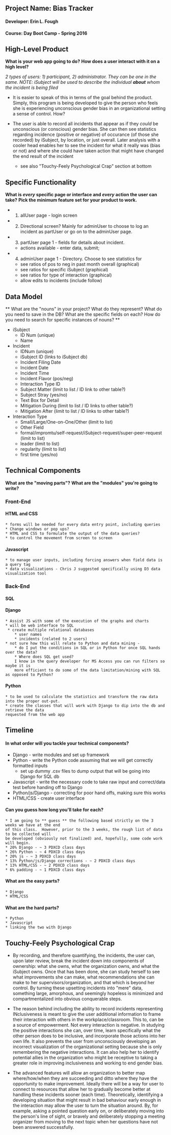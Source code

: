## Project Name:  Bias Tracker
#### Developer:  Erin L. Fough
#### Course:  Day Boot Camp - Spring 2016

## High-Level Product
**What is your web app going to do?**
**How does a user interact with it on a high level?**

*2 types of users:  1) participant, 2) administrator.  They can be one in the same.*
_NOTE:  iSubject will be used to describe the individual **about** whom the incident is
being filed_

* It is easier to speak of this in terms of the goal behind the product.  Simply, this program is 
being developed to give the person who feels she is experiencing unconscious gender bias in an 
organizational setting a sense of control.  How?

* The user is able to record all incidents that appear as if they *could* be unconscious (or
conscious) gender bias.  She can then see statistics regarding incidence (positive or
negative) of occurance (of those she recorded) by iSubject, by location, or just overall.  Later
analysis with a cooler head enables her to see the incident for what it really was (bias or not)
and where she could have taken action that might have changed the end result of the incident
    * see also "Touchy-Feely Psychological Crap" section at bottom

## Specific Functionality

**What is _every_ specific page or interface and _every_ action the user can take?**
**Pick the minimum feature set for your product to work.**

* 1. allUser page - login screen
* 2. Directional screen?  Mainly for adminUser to choose to log an incident as partUser
    or go on to the adminUser page.
* 3. partUser page 1 - fields for details about incident.
    * actions available - enter data, submit;
* 4. adminUser page 1 - Directory.  Choose to see statistics for 
    * see ratios of pos to neg in past month overall (graphical)
    * see ratios for specific iSubject (graphical)
    * see ratios for type of interaction (graphical)
    * allow edits to incidents (include follow)

## Data Model

** What are the "nouns" in your project? What do they represent? What do you need to save in the DB? What are the specific fields on each? How do you need to search for specific instances of nouns? **

* iSubject
    * ID Num (unique)
    * Name
* Incident
    * IDNum (unique)
    * iSubject ID (links to iSubject db)
    * Incident Filing Date
    * Incident Date
    * Incident Time
    * Incident Flavor (pos/neg)
    * Interaction Type ID
    * Subject Matter (limit to list / ID link to other table?)
    * Subject Stray (yes/no)
    * Text Box for Detail
    * Mitigation During (limit to list / ID links to other table?)
    * Mitigation After (limit to list / ID links to other table?)
* Interaction Type
    * Small/Large/One-on-One/Other (limit to list)
    * Other Field
    * formal/impromtu/self-request/iSubject-request/super-peer-request (limit to list)
    * leader (limit to list)
    * regularity (limit to list)
    * first time (yes/no)

## Technical Components
**What are the "moving parts"?**
**What are the "modules" you're going to write?**

### Front-End
#### HTML and CSS
    * forms will be needed for every data entry point, including queries
    * Change windows or pop ups?
    * HTML and CSS to formulate the output of the data queries?
    * to control the movement from screen to screen
#### Javascript
    * to manage user inputs, including forcing answers when field data is a query tag
    * data visualizations - Chris J suggested specifically using D3 data visualization tool

### Back-End
#### SQL
   
#### Django
    * Assist JS with some of the execution of the graphs and charts
    * will be web interface to SQL
     * create multiple relational databases
        * user names
        * incidents (related to 2 users)
    * not sure how this will relate to Python and data mining - 
        * do I put the conditions in SQL or in Python for once SQL hands over the data?  
        * Where does SQL get used?  
        I know in the query developer for MS Access you can run filters so maybe it is 
        more efficient to do some of the data limitation/mining with SQL as opposed to Python?
    
#### Python
    * to be used to calculate the statistics and transform the raw data into the proper out-put. 
    * create the classes that will work with Django to dip into the db and retrieve the data 
    requested from the web app

## Timeline

#### In what order will you tackle your technical components?

* Django - write modules and set up framework
* Python - write the Python code assuming that we will get correctly formatted 
inputs
    * set up dummy .csv files to dump output that will be going into Django for SQL db
* Javascript - write the necessary code to take raw input and correct/data test before handing 
off to Django
* Python/js/Django - correcting for poor hand offs, making sure this works
* HTML/CSS - create user interface

#### Can you guess how long you'll take for each?

    * I am going to ** guess ** the following based strictly on the 3 weeks we have at the end
    of this class.  However, prior to the 3 weeks, the rough list of data to be collected will 
    be developed (obviously not finalized) and, hopefully, some code work will begin.
    * 20% Django - ~ 3 PDXCD class days
    * 26% Python - ~ 4 PDXCD class days
    * 20% js - ~ 3 PDXCD class days
    * 13% Python/js/Django corrections - ~ 2 PDXCD class days
    * 13% HTML/CSS - ~ 2 PDXCD class days
    * 6% padding - ~ 1 PDXCD class days

#### What are the easy parts?

    * Django
    * HTML/CSS 

#### What are the hard parts?

    * Python
    * Javascript
    * linking the two with Django

## Touchy-Feely Psychological Crap

* By recording, and therefore quantifying, the incidents, the user can, upon later review, break
the incident down into components of ownership:  what she owns, what the organization owns, and 
what the iSubject owns.  Once that has been done, she can study herself to see what improvements
she can make, what recommendations she can make to her supervisors/organization, and that which
is beyond her control.  By turning these upsetting incidents into "mere" data, something large, 
amorphous, and seemingly hopeless is minimized and compartmentalized into obvious conquerable steps.

* The reason behind including the ability to record incidents representing INclusiveness is 
meant to give the user additional information to frame their interaction with others in the 
workplace/classroom.  This to, can be a source of empowerment.  Not every interaction is negative.
In studying the positive interactions she can, over time, learn specifically what the other person does to be inclusive, and incorporate those actions into her own life.  It also prevents the user 
from unconsciously developing an incorrect visualization of the organizational setting because she 
is only remembering the negative interactions.  It can also help her to identify potential allies 
in the organization who might be receptive to taking a greater role in improving inclusiveness and working to end gender bias.

* The advanced features will allow an organization to better map where/how/when they are 
succeeding and ditto where they have the opportunity to make improvement.  Ideally there will
be a way for user to connect to resources that allow her to gradually become better at 
handling these incidents sooner (each time).  Theoretically, identifying a developing situation
that might result in bad behaviour early enough in the interaction may allow the user to turn
the situation around.  By, for example, asking a pointed question early on, or deliberately moving into the person's line of sight, or bravely and deliberately stopping a meeting organizer from 
moving to the next topic when her questions have not been answered successfully.